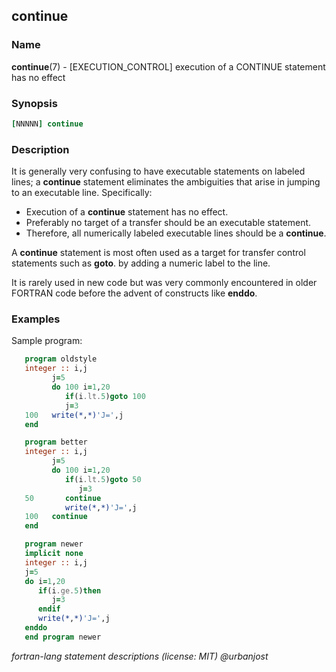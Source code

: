 ## continue

### **Name**

**continue**(7) - \[EXECUTION\_CONTROL\] execution of a CONTINUE statement has no effect

### **Synopsis**
```fortran
[NNNNN] continue
```
### **Description**

It is generally very confusing to have executable statements on labeled
lines; a **continue** statement eliminates the ambiguities that arise
in jumping to an executable line. Specifically:

  + Execution of a **continue** statement has no effect.
  + Preferably no target of a transfer should be an executable statement.
  + Therefore, all numerically labeled executable lines should be a **continue**.

A **continue** statement is most often used as a target for transfer
control statements such as **goto**. by adding a numeric label to
the line.

It is rarely used in new code but was very commonly encountered in older
FORTRAN code before the advent of constructs like **enddo**.

### **Examples**

Sample program:
```fortran
   program oldstyle
   integer :: i,j
         j=5
         do 100 i=1,20
            if(i.lt.5)goto 100
            j=3
   100   write(*,*)'J=',j
   end

   program better
   integer :: i,j
         j=5
         do 100 i=1,20
            if(i.lt.5)goto 50 
               j=3
   50       continue
            write(*,*)'J=',j
   100   continue
   end

   program newer
   implicit none
   integer :: i,j
   j=5
   do i=1,20
      if(i.ge.5)then
         j=3
      endif   
      write(*,*)'J=',j
   enddo   
   end program newer
```
 _fortran-lang statement descriptions (license: MIT) \@urbanjost_
